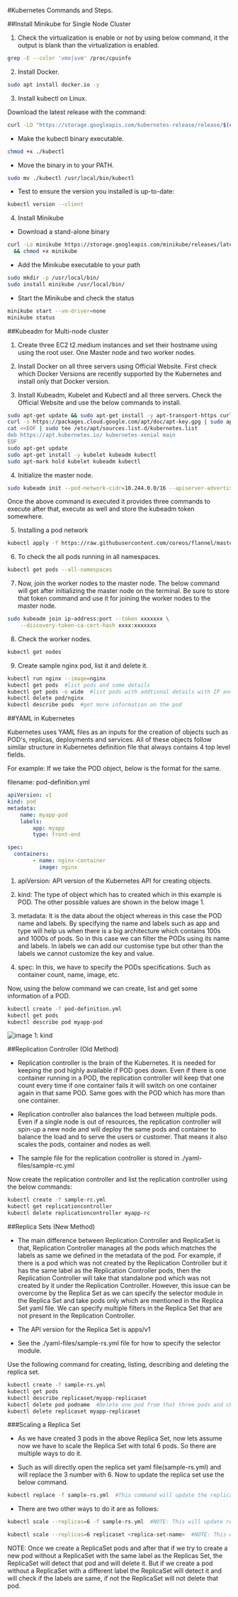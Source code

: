 #Kubernetes Commands and Steps.

##Install Minikube for Single Node Cluster


1. Check the virtualization is enable or not by using below command, it the output is blank than the virtualization is enabled.

```bash
grep -E --color 'vmx|svm' /proc/cpuinfo
```

2. Install Docker. 

```bash
sudo apt install docker.io -y
```

3. Install kubectl on Linux.

Download the latest release with the command:

```bash
curl -LO "https://storage.googleapis.com/kubernetes-release/release/$(curl -s https://storage.googleapis.com/kubernetes-release/release/stable.txt)/bin/linux/amd64/kubectl"

```


- Make the kubectl binary executable.

```bash
chmod +x ./kubectl
```

* Move the binary in to your PATH.

```bash
sudo mv ./kubectl /usr/local/bin/kubectl
```

* Test to ensure the version you installed is up-to-date:

```bash
kubectl version --client
```

4. Install Minikube

* Download a stand-alone binary

```bash
curl -Lo minikube https://storage.googleapis.com/minikube/releases/latest/minikube-linux-amd64 \
  && chmod +x minikube
```

* Add the Minikube executable to your path

```bash
sudo mkdir -p /usr/local/bin/
sudo install minikube /usr/local/bin/
```

* Start the Minikube and check the status

```bash
minikube start --vm-driver=none
minikube status
```



##Kubeadm for Multi-node cluster

1. Create three EC2 t2.medium instances and set their hostname using using the root user. One Master node and two worker nodes.

2. Install Docker on all three servers using Official Website. First check which Docker Versions are recently supported by the Kubernetes and install only that Docker version.

3. Install Kubeadm, Kubelet and Kubectl and all three servers. Check the Official Website and use the below commands to install. 

```bash
sudo apt-get update && sudo apt-get install -y apt-transport-https curl
curl -s https://packages.cloud.google.com/apt/doc/apt-key.gpg | sudo apt-key add -
cat <<EOF | sudo tee /etc/apt/sources.list.d/kubernetes.list
deb https://apt.kubernetes.io/ kubernetes-xenial main
EOF
sudo apt-get update
sudo apt-get install -y kubelet kubeadm kubectl
sudo apt-mark hold kubelet kubeadm kubectl
```

4. Initialize the master node.

```bash
sudo kubeadm init --pod-network-cidr=10.244.0.0/16 --apiserver-advertise-address=<master-private-ip>  #pod network cidr is the range of our pod network.
```

Once the above command is executed it provides three commands to execute after that, execute as well and store the kubeadm token somewhere.

5. Installing a pod network

```bash
kubectl apply -f https://raw.githubusercontent.com/coreos/flannel/master/Documentation/kube-flannel.yml
```

6. To check the all pods running in all namespaces.

```bash
kubectl get pods --all-namespaces
```

7. Now, join the worker nodes to the master node. The below command will get after initializing the master node on the terminal. Be sure to store that token command and use it for joining the worker nodes to the master node.

```bash
sudo kubeadm join ip-address:port --token xxxxxxx \
    --discovery-token-ca-cert-hash xxxx:xxxxxxx
```


8. Check the worker nodes.

```bash
kubectl get nodes
```

9. Create sample nginx pod, list it and delete it.

```bash
kubectl run nginx --image=nginx
kubectl get pods  #list pods and some details
kubectl get pods -o wide  #list pods with addtional details with IP and worker node location.
kubectl delete pod/nginx
kubectl describe pods  #get more information on the pod
```


##YAML in Kubernetes

Kubernetes uses YAML files as an inputs for the creation of objects such as POD's, replicas, deployments and services. All of these objects follow similar structure in Kubernetes definition file that always contains 4 top level fields.

For example: If we take the POD object, below is the format for the same.

filename: pod-definition.yml

```yaml
apiVersion: v1  
kind: pod               
metadata:                          
	name: myapp-pod
	labels: 
		app: myapp
		type: front-end

spec: 
  containers:
		- name: nginx-container
		  image: nginx

```

1. apiVersion: API version of the Kubernetes API for creating objects.

2. kind: The type of object which has to created which in this example is POD. The other possible values are shown in the below image 1.

3. metadata: It is the data about the object whereas in this case the POD name and labels. By specifying the name and labels such as app and type will help us when there is a big architecture which contains 100s and 1000s of pods. So in this case we can filter the PODs using its name and labels. In labels we can add our customise type but other than the labels we cannot customize the key and value.

4. spec: In this, we have to specify the PODs specifications. Such as container count, name, image, etc.

Now, using the below command we can create, list and get some information of a POD.

```bash
kubectl create -f pod-definition.yml	
kubectl get pods
kubectl describe pod myapp-pod
```


![image 1: kind](./videos-screenshots/kind.png)


##Replication Controller (Old Method)

+ Replication controller is the brain of the Kubernetes. It is needed for keeping the pod highly available if POD goes down. Even if there is one container running in a POD, the replication controller will keep that one count every time if one container fails it will switch on one container again in that same POD. Same goes with the POD which has more than one container.

+ Replication controller also balances the load between multiple pods. Even if a single node is out of resources, the replication controller will spin-up a new node and will deploy the same pods and container to balance the load and to serve the users or customer. That means it also scales the pods, container and nodes as well.

+ The sample file for the replication controller is stored in ./yaml-files/sample-rc.yml

Now create the replication controller and list the replication controller using the below commands:

```bash
kubectl create -f sample-rc.yml
kubectl get replicationcontroller
kubectl delete replicationcontroller myapp-rc
```

##Replica Sets (New Method)

+ The main difference between Replication Controller and ReplicaSet is that, Replication Controller manages all the pods which matches the labels as same we defined in the metadata of the pod. For example, if there is a pod which was not created by the Replication Controller but it has the same label as the Replication Controller pods, then the Replication Controller will take that standalone pod which was not created by it under the Replication Controller. However, this issue can be overcome by the Replica Set as we can specify the selector module in the Replica Set and take pods only which are mentioned in the Replica Set yaml file. We can specify multiple filters in the Replica Set that are not present in the Replication Controller.

+ The API version for the Replica Set is apps/v1 

+ See the ./yaml-files/sample-rs.yml file for how to specify the selector module.

Use the following command for creating, listing, describing and deleting the replica set.

```bash
kubectl create -f sample-rs.yml
kubectl get pods
kubectl describe replicaset/myapp-replicaset
kubectl delete pod podname  #Delete one pod from that three pods and check whether replica set create another pod automatically or not.
kubectl delete replicaset myapp-replicaset
```

###Scaling a Replica Set

+ As we have created 3 pods in the above Replica Set, now lets assume now we have to scale the Replica Set with total 6 pods. So there are multiple ways to do it. 

+ Such as will directly open the replica set yaml file(sample-rs.yml) and will replace the 3 number with 6. Now to update the replica set use the below command. 

```bash
kubectl replace -f sample-rs.yml  #This command will update the replica set capacity to 6. This is best method as this will also update the sample-rs.yml file with the actual count.
```

+ There are two other ways to do it are as follows:

```bash 
kubectl scale --replicas=6 -f sample-rs.yml  #NOTE: This will update replica set to 6 but in the sample-rs.yml file the count will be 3. So this is not the best method.

kubectl scale --replicas=6 replicaset <replica-set-name>  #NOTE: This will update replica set to 6 but in the sample-rs.yml file the count will be 3. So this is not the best method.
```

NOTE: Once we create a ReplicaSet pods and after that if we try to create a new pod without a ReplicaSet with the same label as the Replicas Set, the ReplicaSet will detect that pod and will delete it.
      But if we create a pod without a ReplicaSet with a different label the ReplicaSet will detect it and will check if the labels are same, if not the ReplicaSet will not delete that pod.
 

 






